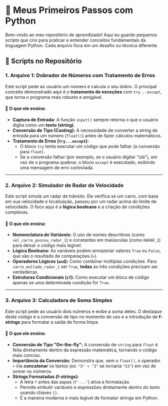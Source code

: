 # 🚀 Meus Primeiros Passos com Python

Bem-vindo ao meu repositório de aprendizado! Aqui eu guardo pequenos scripts que crio para praticar e entender conceitos fundamentais da linguagem Python. Cada arquivo foca em um desafio ou técnica diferente.

## 📂 Scripts no Repositório

### 1. Arquivo 1: Dobrador de Números com Tratamento de Erros

Este script pede ao usuário um número e calcula o seu dobro. O principal conceito demonstrado aqui é o **tratamento de exceções** com `try...except`, que torna o programa mais robusto e amigável.



#### 🧠 O que ele ensina:
-   **Captura de Entrada:** A função `input()` sempre retorna o que o usuário digita como um **texto (string)**.
-   **Conversão de Tipo (Casting):** A necessidade de converter a string de entrada para um número (`float()`) antes de fazer cálculos matemáticos.
-   **Tratamento de Erros (`try...except`):**
    -   O bloco `try` tenta executar um código que pode falhar (a conversão para `float`).
    -   Se a conversão falhar (por exemplo, se o usuário digitar "olá"), em vez de o programa quebrar, o bloco `except` é executado, exibindo uma mensagem de erro controlada.

---

### 2. Arquivo 2: Simulador de Radar de Velocidade

Este script simula um radar de trânsito. Ele verifica se um carro, com base em sua velocidade e localização, passou por um radar acima do limite de velocidade. O foco aqui é a **lógica booleana** e a criação de condições complexas.



#### 🧠 O que ele ensina:
-   **Nomenclatura de Variáveis:** O uso de nomes descritivos (como `vel_carro_passou_radar_1`) e constantes em maiúsculas (como `RADAR_1`) para deixar o código mais legível.
-   **Lógica Booleana:** As variáveis podem armazenar valores `True` ou `False`, que são o resultado de comparações (`>`).
-   **Operadores Lógicos (`and`):** Como combinar múltiplas condições. Para `carro_multado_radar_1` ser `True`, **todas** as três condições precisam ser verdadeiras.
-   **Estruturas Condicionais (`if`):** Como executar um bloco de código apenas se uma determinada condição for `True`.

---

### 3. Arquivo 3: Calculadora de Soma Simples

Este script pede ao usuário dois números e exibe a soma deles. O destaque deste código é a conversão de tipo no momento do uso e a introdução de **f-strings** para formatar a saída de forma limpa.



#### 🧠 O que ele ensina:
-   **Conversão de Tipo "On-the-fly":** A conversão de `string` para `float` é feita diretamente dentro da expressão matemática, tornando o código mais conciso.
-   **Importância da Conversão:** Demonstra que, sem o `float()`, o operador `+` iria **concatenar** os textos (ex: `"5" + "3"` se tornaria `"53"`) em vez de somar os números.
-   **Strings Formatadas (f-strings):**
    -   A letra `f` antes das aspas (`f'...'`) ativa a formatação.
    -   Permite embutir variáveis e expressões diretamente dentro do texto usando chaves `{}`.
    -   É a maneira moderna e mais legível de formatar strings em Python.
